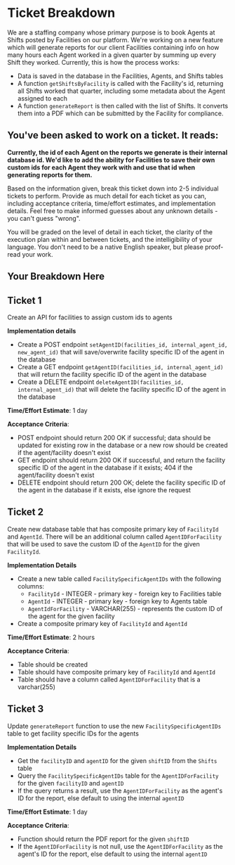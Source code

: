 # Ticket Breakdown
We are a staffing company whose primary purpose is to book Agents at Shifts posted by Facilities on our platform. We're working on a new feature which will generate reports for our client Facilities containing info on how many hours each Agent worked in a given quarter by summing up every Shift they worked. Currently, this is how the process works:

- Data is saved in the database in the Facilities, Agents, and Shifts tables
- A function `getShiftsByFacility` is called with the Facility's id, returning all Shifts worked that quarter, including some metadata about the Agent assigned to each
- A function `generateReport` is then called with the list of Shifts. It converts them into a PDF which can be submitted by the Facility for compliance.

## You've been asked to work on a ticket. It reads:

**Currently, the id of each Agent on the reports we generate is their internal database id. We'd like to add the ability for Facilities to save their own custom ids for each Agent they work with and use that id when generating reports for them.**


Based on the information given, break this ticket down into 2-5 individual tickets to perform. Provide as much detail for each ticket as you can, including acceptance criteria, time/effort estimates, and implementation details. Feel free to make informed guesses about any unknown details - you can't guess "wrong".


You will be graded on the level of detail in each ticket, the clarity of the execution plan within and between tickets, and the intelligibility of your language. You don't need to be a native English speaker, but please proof-read your work.

## Your Breakdown Here

## Ticket 1
Create an API for facilities to assign custom ids to agents

**Implementation details**
- Create a POST endpoint `setAgentID(facilities_id, internal_agent_id, new_agent_id)` that will save/overwrite facility specific ID of the agent in the database
- Create a GET endpoint `getAgentID(facilities_id, internal_agent_id)` that will return the facility specific ID of the agent in the database
- Create a DELETE endpoint `deleteAgentID(facilities_id, internal_agent_id)` that will delete the facility specific ID of the agent in the database

**Time/Effort Estimate**: 1 day

**Acceptance Criteria**:
- POST endpoint should return 200 OK if successful; data should be updated for existing row in the database or a new row should be created if the agent/facility doesn't exist
- GET endpoint should return 200 OK if successful, and return the facility specific ID of the agent in the database if it exists; 404 if the agent/facility doesn't exist
- DELETE endpoint should return 200 OK; delete the facility specific ID of the agent in the database if it exists, else ignore the request

## Ticket 2
Create new database table that has composite primary key of `FacilityId` and `AgentId`. There will be an additional column called `AgentIDForFacility` that will be used to save the custom ID of the `AgentID` for the given `FacilityId`.

**Implementation Details**
- Create a new table called `FacilitySpecificAgentIDs` with the following columns:
    - `FacilityId` - INTEGER - primary key - foreign key to Facilities table
    - `AgentId` - INTEGER - primary key - foreign key to Agents table
    - `AgentIdForFacility` - VARCHAR(255) - represents the custom ID of the agent for the given facility
- Create a composite primary key of `FacilityId` and `AgentId`

**Time/Effort Estimate**: 2 hours

**Acceptance Criteria**:
- Table should be created
- Table should have composite primary key of `FacilityId` and `AgentId`
- Table should have a column called `AgentIDForFacility` that is a varchar(255)

## Ticket 3
Update `generateReport` function to use the new `FacilitySpecificAgentIDs` table to get facility specific IDs for the agents

**Implementation Details**
- Get the `facilityID` and `agentID` for the given `shiftID` from the `Shifts` table
- Query the `FacilitySpecificAgentIDs` table for the `AgentIDForFacility` for the given `facilityID` and `agentID`
- If the query returns a result, use the `AgentIDForFacility` as the agent's ID for the report, else default to using the internal `agentID`

**Time/Effort Estimate**: 1 day

**Acceptance Criteria**:
- Function should return the PDF report for the given `shiftID`
- If the `AgentIDForFacility` is not null, use the `AgentIDForFacility` as the agent's ID for the report, else default to using the internal `agentID`
